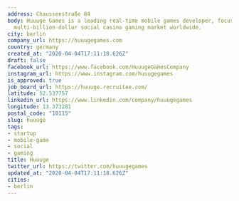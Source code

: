 ```yaml
---
address: Chausseestraße 84
body: Huuuge Games is a leading real-time mobile games developer, focused on the fast-growing
  multi-billion-dollar social casino gaming market worldwide.
city: berlin
company_url: https://huuugegames.com
country: germany
created_at: "2020-04-04T17:11:18.626Z"
draft: false
facebook_url: https://www.facebook.com/HuuugeGamesCompany
instagram_url: https://www.instagram.com/huuugegames
is_approved: true
job_board_url: https://huuuge.recruitee.com/
latitude: 52.537757
linkedin_url: https://www.linkedin.com/company/huuugegames
longitude: 13.373281
postal_code: "10115"
slug: huuuge
tags:
- startup
- mobile-game
- social
- gaming
title: Huuuge
twitter_url: https://twitter.com/huuugegames
updated_at: "2020-04-04T17:11:18.626Z"
cities:
- berlin
---
```

